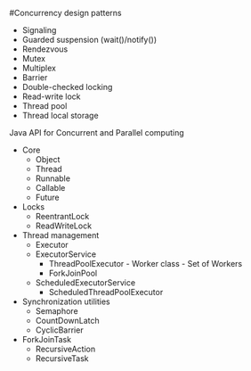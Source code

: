 #Concurrency design patterns
 - Signaling
 - Guarded suspension (wait()/notify())
 - Rendezvous
 - Mutex
 - Multiplex
 - Barrier
 - Double-checked locking
 - Read-write lock
 - Thread pool
 - Thread local storage

Java API for Concurrent and Parallel computing
  - Core
     - Object
     - Thread
     - Runnable
     - Callable
     - Future
  - Locks
     - ReentrantLock
     - ReadWriteLock
  - Thread management
    - Executor
    - ExecutorService
        - ThreadPoolExecutor
                - Worker class
                - Set of Workers
        - ForkJoinPool
    - ScheduledExecutorService
        - ScheduledThreadPoolExecutor
  - Synchronization utilities
    - Semaphore
    - CountDownLatch
    - CyclicBarrier
  - ForkJoinTask
    - RecursiveAction
    - RecursiveTask
 
